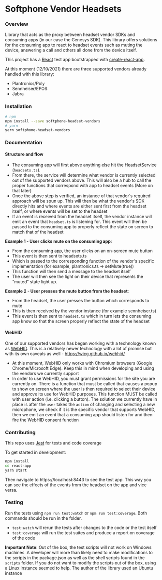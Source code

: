 # Softphone Vendor Headsets

### Overview
Library that acts as the proxy between headset vendor SDKs and consuming apps (in our case the Genesys SDK).  This library offers solutions for the consuming app to react to headset events such as muting the device, answering a call and others all done from the device itself.

This project has a [React](https://github.com/facebook/react/) test app bootstrapped with [create-react-app](https://reactjs.org/docs/create-a-new-react-app.html).

At this moment (12/10/2021) there are three supported vendors already handled with this library:
- Plantronics/Poly
- Sennheiser/EPOS
- Jabra

### Installation

``` sh
# npm
npm install --save softphone-headset-vendors
# yarn
yarn softphone-headset-vendors
```

### Documentation
#### Structure and flow
- The consuming app will first above anything else hit the HeadsetService (`headsets.ts`).
- From there, the service will determine what vendor is currently selected out of the supported vendors above.  This will also be a hub to call the proper functions that correspond with app to headset events (More on that later)
- Once the above step is verified, an instance of that vendor's required approach will be spun up.  This will then be what the vendor's SDK directly hits and where events are either sent first from the headset itself, or where events will be set to the headset
- If an event is received from the headset itself, the vendor instance will emit an event that `headset.ts` is listening for.  This event will then be passed to the consuming app to properly reflect the state on screen to match that of the headset

**Example 1 - User clicks mute on the consuming app**:
- From the consuming app, the user clicks on an on-screen mute button
- This event is then sent to headsets.ts
- Which is passed to the corresponding function of the vendor's specific implementation (for example, plantronics.ts -> setMute(true))
- This function will then send a message to the headset itself
- The user will then see the light on their device that represents the "muted" state light up.

**Example 2 - User presses the mute button from the headset**:
- From the headset, the user presses the button which corresponds to mute
- This is then received by the vendor instance (for example sennheiser.ts)
- This event is then sent to `headset.ts` which in turn lets the consuming app know so that the screen properly reflect the state of the headset

#### WebHID
One of our supported vendors has began working with a technology known as [WebHID][1].  This is a relatively newer technology with a lot of promise but with its own caveats as well - https://wicg.github.io/webhid/
- At this moment, WebHID only works with Chromium browsers (Google Chrome/Microsoft Edge).  Keep this in mind when developing and using the vendors we currently support
- In order to use WebHID, you must grant permissions for the site you are currently on.  There is a function that must be called that causes a popup to show on screen where the user is then required to select their device and approve its use for WebHID purposes.  This function MUST be called with user action (i.e. clicking a button).  The solution we currently have in place is after the `user` takes the `action` of changing and selecting a new microphone, we check if it is the specific vendor that supports WebHID, then we emit an event that a consuming app should listen for and then fire the WebHID consent function

### Contributing
This repo uses [Jest][3] for tests and code coverage

To get started in development:
```sh
npm install
cd react-app
yarn start
```
Then navigate to https://localhost:8443 to see the test app.  This way you can see the effects of the events from the headset on the app and vice versa.

### Testing
Run the tests using `npm run test:watch` or `npm run test:coverage`.  Both commands should be run in the folder.
- `test:watch` will rerun the tests after changes to the code or the test itself
- `test:coverage` will run the test suites and produce a report on coverage of the code

**Important Note**: Out of the box, the test scripts will not work on Windows machines.  A developer will more than likely need to make modifications to the scripts in the package.json as well as the shell scripts found in the `scripts` folder.  If you do not want to modify the scripts out of the box, using a Linux instance seemed to help.  The author of the library used an Ubuntu instance

[1]: https://developer.mozilla.org/en-US/docs/Web/API/WebHID_API
[2]: https://wicg.github.io/webhid/
[3]: https://jestjs.io/en/